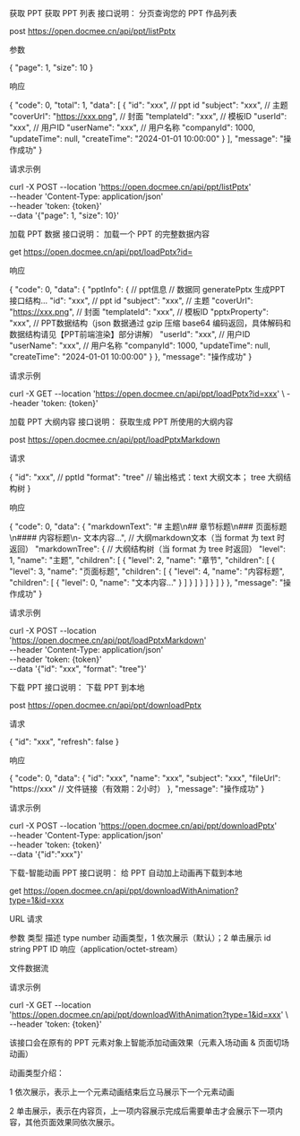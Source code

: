 获取 PPT
获取 PPT 列表
接口说明： 分页查询您的 PPT 作品列表

post
https://open.docmee.cn/api/ppt/listPptx


参数

{
  "page": 1,
  "size": 10
}

响应

{
  "code": 0,
  "total": 1,
  "data": [
    {
      "id": "xxx", // ppt id
      "subject": "xxx", // 主题
      "coverUrl": "https://xxx.png", // 封面
      "templateId": "xxx", // 模板ID
      "userId": "xxx", // 用户ID
      "userName": "xxx", // 用户名称
      "companyId": 1000,
      "updateTime": null,
      "createTime": "2024-01-01 10:00:00"
    }
  ],
  "message": "操作成功"
}

请求示例

curl -X POST --location 'https://open.docmee.cn/api/ppt/listPptx' \
--header 'Content-Type: application/json' \
--header 'token: {token}' \
--data '{"page": 1, "size": 10}'

加载 PPT 数据
接口说明： 加载一个 PPT 的完整数据内容

get
https://open.docmee.cn/api/ppt/loadPptx?id=


响应

{
  "code": 0,
  "data": {
    "pptInfo": {
      // ppt信息
      // 数据同 generatePptx 生成PPT 接口结构...
      "id": "xxx", // ppt id
      "subject": "xxx", // 主题
      "coverUrl": "https://xxx.png", // 封面
      "templateId": "xxx", // 模板ID
      "pptxProperty": "xxx", // PPT数据结构（json 数据通过 gzip 压缩 base64 编码返回，具体解码和数据结构请见【PPT前端渲染】部分讲解）
      "userId": "xxx", // 用户ID
      "userName": "xxx", // 用户名称
      "companyId": 1000,
      "updateTime": null,
      "createTime": "2024-01-01 10:00:00"
    }
  },
  "message": "操作成功"
}

请求示例

  curl -X GET --location 'https://open.docmee.cn/api/ppt/loadPptx?id=xxx' \ --header
  'token: {token}'

加载 PPT 大纲内容
接口说明： 获取生成 PPT 所使用的大纲内容

post
https://open.docmee.cn/api/ppt/loadPptxMarkdown


请求

{
  "id": "xxx", // pptId
  "format": "tree" // 输出格式：text 大纲文本； tree 大纲结构树
}

响应

{
  "code": 0,
  "data": {
    "markdownText": "# 主题\n## 章节标题\n### 页面标题\n#### 内容标题\n- 文本内容...", // 大纲markdown文本（当 format 为 text 时返回）
    "markdownTree": {
      // 大纲结构树（当 format 为 tree 时返回）
      "level": 1,
      "name": "主题",
      "children": [
        {
          "level": 2,
          "name": "章节",
          "children": [
            {
              "level": 3,
              "name": "页面标题",
              "children": [
                {
                  "level": 4,
                  "name": "内容标题",
                  "children": [
                    {
                      "level": 0,
                      "name": "文本内容..."
                    }
                  ]
                }
              ]
            }
          ]
        }
      ]
    }
  },
  "message": "操作成功"
}

请求示例

curl -X POST --location 'https://open.docmee.cn/api/ppt/loadPptxMarkdown' \
--header 'Content-Type: application/json' \
--header 'token: {token}' \
--data '{"id": "xxx", "format": "tree"}'

下载 PPT
接口说明： 下载 PPT 到本地

post
https://open.docmee.cn/api/ppt/downloadPptx


请求

{
  "id": "xxx",
  "refresh": false
}

响应

{
  "code": 0,
  "data": {
    "id": "xxx",
    "name": "xxx",
    "subject": "xxx",
    "fileUrl": "https://xxx" // 文件链接（有效期：2小时）
  },
  "message": "操作成功"
}

请求示例

curl -X POST --location 'https://open.docmee.cn/api/ppt/downloadPptx' \
--header 'Content-Type: application/json' \
--header 'token: {token}' \
--data '{"id":"xxx"}'

下载-智能动画 PPT
接口说明： 给 PPT 自动加上动画再下载到本地

get
https://open.docmee.cn/api/ppt/downloadWithAnimation?type=1&id=xxx


URL 请求

参数	类型	描述
type	number	动画类型，1 依次展示（默认）；2 单击展示
id	string	PPT ID
响应（application/octet-stream）

文件数据流

请求示例

  curl -X GET --location
  'https://open.docmee.cn/api/ppt/downloadWithAnimation?type=1&id=xxx' \ --header
  'token: {token}'

该接口会在原有的 PPT 元素对象上智能添加动画效果（元素入场动画 & 页面切场动画）

动画类型介绍：

1 依次展示，表示上一个元素动画结束后立马展示下一个元素动画

2 单击展示，表示在内容页，上一项内容展示完成后需要单击才会展示下一项内容，其他页面效果同依次展示。

